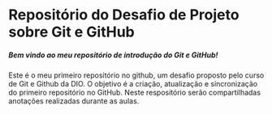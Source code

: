 # Repositório do Desafio de Projeto sobre Git e GitHub

##### Bem vindo ao meu repositório de introdução do Git e GitHub!
Este é o meu primeiro repositório no github, um desafio proposto pelo curso de Git e Github da DIO. O objetivo é a criação, atualização e sincronização do primeiro repositório no GitHub. Neste respositório serão compartilhadas anotações realizadas durante as aulas. 

